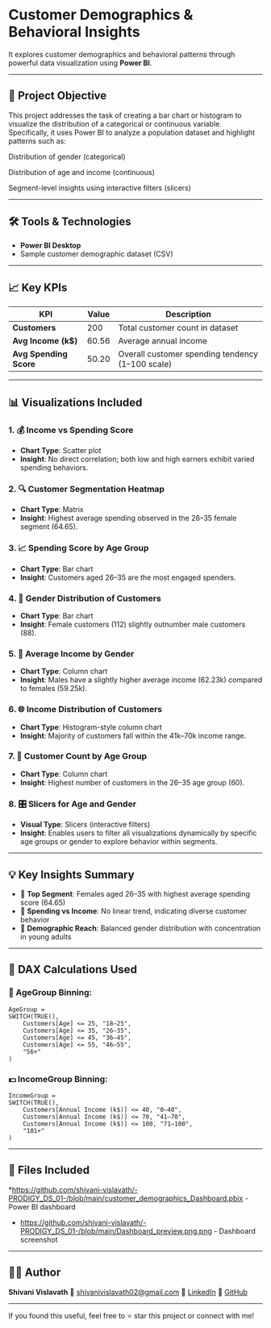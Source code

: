 # Customer Demographics & Behavioral Insights

It explores customer demographics and behavioral patterns through powerful data visualization using **Power BI**.

---

## 📍 Project Objective

This project addresses the task of creating a bar chart or histogram to visualize the distribution of a categorical or continuous variable. Specifically, it uses Power BI to analyze a population dataset and highlight patterns such as:

Distribution of gender (categorical)

Distribution of age and income (continuous)

Segment-level insights using interactive filters (slicers)

---

## 🛠 Tools & Technologies

* **Power BI Desktop**
* Sample customer demographic dataset (CSV)

---

## 📈 Key KPIs

| KPI                    | Value | Description                                      |
| ---------------------- | ----- | ------------------------------------------------ |
| **Customers**          | 200   | Total customer count in dataset                  |
| **Avg Income (k\$)**   | 60.56 | Average annual income                            |
| **Avg Spending Score** | 50.20 | Overall customer spending tendency (1–100 scale) |

---

## 📊 Visualizations Included

### 1. 💰 **Income vs Spending Score**

* **Chart Type**: Scatter plot
* **Insight**: No direct correlation; both low and high earners exhibit varied spending behaviors.

### 2. 🔍 **Customer Segmentation Heatmap**

* **Chart Type**: Matrix
* **Insight**: Highest average spending observed in the 26–35 female segment (64.65).

### 3. 📈 **Spending Score by Age Group**

* **Chart Type**: Bar chart
* **Insight**: Customers aged 26–35 are the most engaged spenders.

### 4. 👤 **Gender Distribution of Customers**

* **Chart Type**: Bar chart
* **Insight**: Female customers (112) slightly outnumber male customers (88).

### 5. 📅 **Average Income by Gender**

* **Chart Type**: Column chart
* **Insight**: Males have a slightly higher average income (62.23k) compared to females (59.25k).

### 6. 🌐 **Income Distribution of Customers**

* **Chart Type**: Histogram-style column chart
* **Insight**: Majority of customers fall within the 41k–70k income range.

### 7. 📅 **Customer Count by Age Group**

* **Chart Type**: Column chart
* **Insight**: Highest number of customers in the 26–35 age group (60).

### 8. 🎛️ **Slicers for Age and Gender**

* **Visual Type**: Slicers (interactive filters)
* **Insight**: Enables users to filter all visualizations dynamically by specific age groups or gender to explore behavior within segments.

---

## 💡 Key Insights Summary

* 👧 **Top Segment**: Females aged 26–35 with highest average spending score (64.65)
* 🧮 **Spending vs Income**: No linear trend, indicating diverse customer behavior
* 👥 **Demographic Reach**: Balanced gender distribution with concentration in young adults

---

## 📘 DAX Calculations Used

### 🎂 AgeGroup Binning:

```DAX
AgeGroup = 
SWITCH(TRUE(),
    Customers[Age] <= 25, "18–25",
    Customers[Age] <= 35, "26–35",
    Customers[Age] <= 45, "36–45",
    Customers[Age] <= 55, "46–55",
    "56+"
)
```

### 💵 IncomeGroup Binning:

```DAX
IncomeGroup = 
SWITCH(TRUE(),
    Customers[Annual Income (k$)] <= 40, "0–40",
    Customers[Annual Income (k$)] <= 70, "41–70",
    Customers[Annual Income (k$)] <= 100, "71–100",
    "101+"
)
```

---

## 📁 Files Included

*https://github.com/shivani-vislavath/-PRODIGY_DS_01-/blob/main/customer_demographics_Dashboard.pbix - Power BI dashboard
* https://github.com/shivani-vislavath/-PRODIGY_DS_01-/blob/main/Dashboard_preview.png.png - Dashboard screenshot

---

## 👨‍💻 Author

**Shivani Vislavath**
📧 [shivanivislavath02@gmail.com](mailto:shivanivislavath02@gmail.com)
🔗 [LinkedIn](https://www.linkedin.com/in/shivani-vislavath-680102286)
🔗 [GitHub](https://github.com/shivani-vislavath)

---

If you found this useful, feel free to ⭐ star this project or connect with me!
